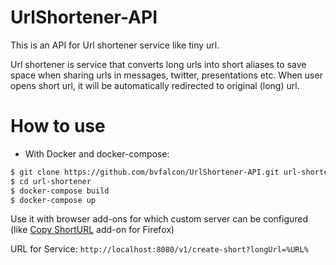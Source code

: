 # UrlShortener-API

This is an API for Url shortener service like tiny url. 

Url shortener is service that converts long urls into short aliases to save space when sharing urls in messages, twitter, presentations etc.
When user opens short url, it will be automatically redirected to original (long) url.

# How to use 
+ With Docker and docker-compose: 

```sh
$ git clone https://github.com/bvfalcon/UrlShortener-API.git url-shortener
$ cd url-shortener
$ docker-compose build 
$ docker-compose up 
```

Use it with browser add-ons for which custom server can be configured (like [Copy ShortURL](https://copy-shorturl.readthedocs.io/en/latest/index.html) add-on for Firefox)

URL for Service: `http://localhost:8080/v1/create-short?longUrl=%URL%`

